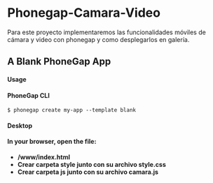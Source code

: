 # Phonegap-Camara-Video
Para este proyecto implementaremos las funcionalidades móviles de cámara y video con phonegap y como desplegarlos en galería.

## A Blank PhoneGap App

#### Usage
  
#### PhoneGap CLI

  ```
  $ phonegap create my-app --template blank
  ```

#### Desktop
#### In your browser, open the file:

- **/www/index.html**
- **Crear carpeta style junto con su archivo style.css**
- **Crear carpeta js junto con su archivo camara.js**
